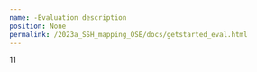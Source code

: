 ```yaml
---
name: -Evaluation description
position: None
permalink: /2023a_SSH_mapping_OSE/docs/getstarted_eval.html
---
```


11